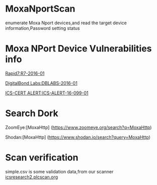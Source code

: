 # MoxaNportScan
enumerate Moxa Nport devices,and read the target device information,Password setting status
# Moxa NPort Device Vulnerabilities info
[ Rapid7:R7-2016-01](https://community.rapid7.com/community/infosec/blog/2016/03/17/r7-2016-01-null-credential-on-moxa-nport-cve-2016-1529)

[ DigitalBond Labs:DBLABS-2016-01](http://www.digitalbond.com/labs/advisories/dblabs-2016-01/)

[ ICS-CERT ALERT:ICS-ALERT-16-099-01](https://ics-cert.us-cert.gov/alerts/ICS-ALERT-16-099-01 )
# Search Dork
 ZoomEye:[MoxaHttp] (https://www.zoomeye.org/search?q=MoxaHttp)

 Shodan:[MoxaHttp] (https://www.shodan.io/search?query=MoxaHttp)
# Scan verification
simple.csv is some validation data,from our scanner [icsresearch2.plcscan.org](https://icsresearch2.plcscan.org)

